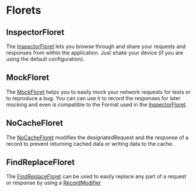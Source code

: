 # Florets

## InspectorFloret

The [InspectorFloret](https://cauli.works/docs/Classes/InspectorFloret.html) lets you browse through and share your requests and responses from within the application. Just shake your device (if you are using the default configuration).

## MockFloret

The [MockFloret](https://cauli.works/docs/Classes/MockFloret.html) helps you to easily mock your network requests for tests or to reproduce a bug. You can can use it to record the responses for later mocking and even is compatible to the Format used in the [InspectorFloret](https://cauli.works/docs/Classes/InspectorFloret.html).

## NoCacheFloret

The [NoCacheFloret](https://cauli.works/docs/Classes/NoCacheFloret.html) modifies the designatedRequest and the response of a record to prevent returning cached data or writing data to the cache.

## FindReplaceFloret

The [FindReplaceFloret](https://cauli.works/docs/Classes/FindReplaceFloret.html) can be used to easily replace any part of a request or response by using a [RecordModifier](https://cauli.works/docs/Classes/FindReplaceFloret/RecordModifier.html)